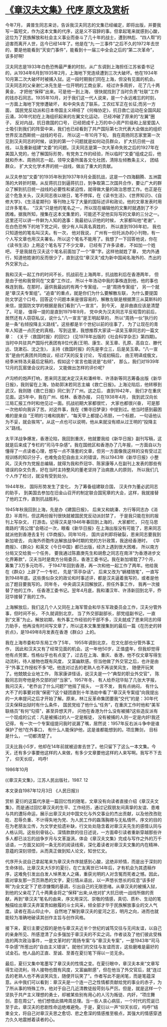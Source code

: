 # [《章汉夫文集》代序  原文及赏析](https://www.vrrw.net/wx/14311.html)

今年7月， 龚普生同志来访，告诉我汉夫同志的文集已经编定，即将出版，并要我写一篇短文，作为这本文集的代序，这是义不容辞的事。但拿起笔来就感到心酸，这位为了民族解放和社会主义事业而奋斗了几十年的战士，遭到林彪、“四人帮”的迫害而离开人世，迄今已经14年了。他是在“九·一三事件”之后不久的1972年去世的，要是他能看到“天安门事件”，能看到十一届三中全会之后的“第二次革命”， 该多好啊!

汉夫同志是1933年白色恐怖最严重的时刻，从广东调到上海担任江苏省委书记的，从1934年6月到1935年2月，上海地下党连续遭到三次大破坏。他在1934年10月第二次大破坏时被捕入狱。这一段时期我们同在上海，但没有见面的机会。汉夫同志的父亲谢仁冰先生是一位开明的工商业家， 经过许多周折， 花了几十两黄金， 才把他“保释”出来。可是他一到上海， 很快就找到了当时负责“社联”工作的钱亦石同志。1935年10月，对于我们这一代人说来，是一个永远难忘的时刻， 一方面上海地下党惨遭破坏， 和中央失去了联系，工农红军正在长征;而另一方面， 国民党反动派和日本帝国主义缔结了《何梅协定》，抗日救亡运动在全国风起云涌，30年代初在上海组织起来的左翼文化运动， 已经冲破了原来的“左翼”圈子， 反对内战，抗日救国的口号， 已经把成千上万的中小资产阶级和上层爱国人士吸引到我们的阵营中来，我们也已经看到了共产国际第七次代表大会做出的组织世界反法西斯统一战线的号召， 所以这一年10月下旬， 我在周扬同志家里第一次见到汉夫同志的时候，谈到的第一个问题就是如何动员群众， 扩大抗日统一战线， 以及重新组建“文委”的问题。汉夫同志是第一次大革命失败之后的1927年在美国入党的，他了解国际形势，有党务工作的经验，所以临时“文委”组成之后，他就和乔木、周扬同志一起，领导文委所属各文化社团，清除左倾教条主义， 团结群众， 扩大文化学术界的统一战线，做出了重大的贡献。

从汉夫参加“文委”的1935年秋到1937年9月全面抗战，这是一个四海翻腾、五洲震荡的大转折时期，从反蒋抗日到逼蒋抗日，到争取第二次国共合作，要让广大的群众了解到抗日统一战线的必要性和紧迫性，就得做大量的政治思想工作。也正是在这个危急关头，汉夫同志夜以继日，笔不停挥，在《读书生活》、《世界知识》、《自修大学》、《生活星期刊》等刊物上写了大量的国际述评和政论。他的文章发表时用过许多笔名， “汉夫”只是他的笔名之一，所以现在编辑他的文集时就遇到了不少困难。据我所知，搜集在这本文集里的，可能还不足他实际写的文章的三分之一。这里还可以讲一件鲜为人知的逸事：我最初认识他的时候， 大家都叫他“老谢”， 在白色恐怖下的地下党之间，很少有人叫真名真姓的， 所以直到1936年初， 我也只知道他的笔名叫汉夫。有一次， 他对我说， 广州有一份托派办的小刊物，有一个人写文章也用汉夫署名，所以这个笔名不能用了。我想了一下回答他说，你在《读书生活》上用这个笔名写了不少文章， 已经有了许多读者， 不如加一个姓吧， 于是我就在汉夫这个笔名前面加了一个“章”字。这样他就姓了章， 党内外通行，知道他姓谢的反而很少了，直到这位“章汉夫”成为新中国闻名海外的、杰出的外交家为止。



我和汉夫一起工作的时间不长，抗战前在上海两年，抗战胜利后在香港两年， 但是由于他和我曾同在“文委”工作过， 所以十年浩动中我的事株连到他，他的事也株连到我。在那时，逼供我最凶的有两个专案组， 一是“周扬专案组”， 另一个就是“章汉夫专案组”。“追查”的重点，就是你们为什么要解散左联， 为什么要提国防文学这个口号。回答这个问题本来是很容易的，解散左联是根据萧三从莫斯科的来信，提国防文学的根据是我们看到“八一宣言”， 到今天， 是非曲直应该是清楚了。可是， 值得一提的是直到1979年9月， 党中央为汉夫同志平反昭雪的前后，居然还有人窃窃私议，说什么“八一宣言”是王明起草的， 所以“周扬一伙”执行的是一条“右倾投降主义路线”。这些都是半个世纪以前的往事了， 为了让现在的青年人知道一点历史的真相， 写到这里，我想推荐大家读一读吴玉章同志的一篇文章： 《关于〈救国时报〉的回忆》 (见1978年出版的《社会科学杂志》第四期)。当时中共驻共产国际代表团有8位代表(王明、康生、吴玉章、孔原、高自立、滕代远、饶漱石、沈之生)， 主持《救国时报》的先是李立三，后是吴玉章。“八一宣言”是由代表团共同商议，经过7天的反复讨论， 写成初稿后， 由王明译成俄文，经季米特洛夫最后定稿的，假如这个宣言也能说是“右倾”， 那么，我们对1939年12月的瓦窑堡会议的决议， 又能做出怎样的评价呢?

卢沟桥的炮声打响，恩来同志就决定汉夫和潘梓年、许涤新等同志筹备出版《新华日报》，我则留在上海，协助郭沫若同志主编《救亡日报》。上海沦陷后，他转移到武汉，我则随《救亡日报》同仁到了广州。这之后， 直到1942年， 我们才在重庆见面。这5年中，我在广州、桂林、香港办报， 只在1938年4月， 我到武汉向长江局汇报工作时和他见过一面。抗战初期大家都很忙， 大家也都很兴奋， 可是那一次他却向我诉了苦。对这件事，我在《懒寻旧梦录》中提到过。他当时感到最困难的是来自 “王明的刁难和挑剔”，“每天早上都提心吊胆，一个标题， 一句话他认为不妥，就会挨骂”。从这一点也可以说明，他从来就没有顺从过王明的“投降主义”路线。

太平洋战争爆发，香港沦陷，我回到重庆，他就要我给《新华日报》副刊写稿，这就是后来成了专栏的“司马牛杂感”。我在国统区和香港办了几年报，一方面自以为懂得了一点读者心理，想写一点不落套的文章，但另一方面像我这样的没有受过正规训练的知识分子，也难免会犯自由主义的错误，所以1943年《新华日报》小整风，汉夫作为党报总编辑，就得为我和乔冠华、陈家康等人在副刊上发表的那些有错误的杂文负责，好在当时主持整风的董老坚持了治病救人的原则， 所以我们几个人作了检讨，就没有受到处分。

1944年秋， 国际形势发生了变化， 为了筹备组建联合国， 汉夫作为董必武同志的助手， 到美国去参加在旧金山召开的制定联合国宪章的大会，这样，我就接替了他的工作，直到抗战胜利。

1945年秋我回到上海，先是办《建国日报》， 后来又和姚溱、方行等同志办《消息》半周刊，但这两份报刊很快就被国民党反动派封禁了， 于是我只能在别的报刊上写杂文， 打游击。记得汉夫是1946年春回到上海的， 大家都忙， 只在马思南路的“周公馆”会晤过一次，眼看《新华日报》在上海出版没有可能了，恩来同志就派他到香港去复刊《华商报》。同年10月， 国共谈判即将破裂，恩来同志要我到新加坡去， 向海外侨胞传达解放战争时期的党的方针政策，我途经香港时， 《华商报》、《群众》和英文《今日中国》都已出版，经济上遇到很大困难， 所以南方分局又交给我一个任务， 要我通过陈嘉庚先生和胡愈之同志在南洋“为香港进步文化界筹款”，汉夫当时是南方分局委员，香港工委书记。我在新加坡耽了7个月，筹集了3万多元叻币， 于1947年回到香港，再一次和他一起工作了两年。他给我在《群众》上辟了一个专栏， 先是“茶亭杂话”， 后来又改为“蜗楼随笔”，一直写到1948年底。这些类似杂文的政论和时事述评，都是汉夫逼着我写的，或者是他出了题目要我写的。同年冬， 中央调汉夫回解放区，担任外事工作， 我再一次接替了他的工作， 任香港工委书记。翌年4月底，我和潘汉年、许涤新回到北平，乔冠华接替了我的工作。

上海解放后，我们这几个人又同在上海军管会和华东军政委员会工作，汉夫分管外事，但时间不长， 不久就调到北京， 当了外交部副部长，部党组副书记，一直到“文革”为止。解放初期，有外事工作经验的干部不多，汉夫就成了恩来同志的得力助手，他再没有时间写文章了，所以这本文集里搜集到的最后一篇《在历史的转折点》，是1949年8月发表在香港《群众》上的。

我在上海市委和华东局工作了5年， 1955年调到北京， 在文化部也分管外事工作， 因此和汉夫又有了经常见面的机会。这一年他50岁，正值盛年，但我却觉得他有点劳累，性格似乎也有点变了，过去在上海、重庆、香港，他不仅文章写得生动流利，待人接物也既有风度， 又富幽默感。但当他做了外交官之后，也许是由于“外事工作授权不多”吧，他连对过去的老熟人也不再谈笑风生， 随便开玩笑了。他兢兢业业地工作， 陈家康讲怪话，说汉夫是一个“典型的职业外交官”， 陈毅同志则夸他是外交部的好“当家”。1957年冬， 有人给乔冠华贴了几张大字报，我问汉夫，“老乔出了什么问题?”他摇了摇头， 一言不发， 我有点纳闷， 有什么大不了的事要对我“保密”?这个疑团直到十年浩劫中看了“章汉夫专案组”向我提出的一大串提问之后才开始了解。原来，林江反革命集团要我“交代”的是：30年代汉夫保释出狱时有什么条件， 国民党给了他什么“任务”，在重庆工作时他和“美军联络员”有何“勾搭”，甚至异想天开， 问他在香港为什么没有被捕?这些造反派有一个现成的公式：凡是被捕过的人一定是叛徒， 没有被捕的人则一定是内奸!我还记得， 有一次一个专案组提问我时说漏了嘴，居然说：1957年反右派斗争中是谁保护了他?在外事口， 有什么人能保护他，这是谁都能想到的。项庄舞剑， 目标是什么， 一切都清楚了。

汉夫比我小5岁，他却在14年前就被迫害去世了。他只留下了这么一本文集。今天，还有多少事要他这样的人来做，有多少文章要他这样的人来写啊。我写不下去了， 仰天长叹， 呜呼!

1986年10月

(《章汉夫文集》，江苏人民出版社，1987. 12

本文录自1987年12月3日 《人民日报》)

赏析 夏衍的这篇代序是一篇回忆性的随笔，文章没有向读者直接介绍《章汉夫文集》，而是通过回忆章汉夫的生平、工作经历，通过记叙朋友间真挚的友谊、患难与共的遭际命运，展示出章汉夫对中国文化与外交事业的杰出贡献，以及他孜孜矻矻、忍辱负重、不计得失地为党、为人民工作的磊落胸襟与无私情怀。序文的目的在为老朋友立传，为文学史拾遗补缺，行文处处隐含着对章汉夫先生的感情认同与人格认同。这些刻骨铭心、深情款款的往日述说，一方面牵引读者重新穿越那些许多人都已淡忘的战争岁月与文革漩涡，体会《章汉夫文集》完成与写作之外的万千话语，一方面又如同一条无形的阅读线索，深化着读者对章汉夫文集的内在精神、意蕴的深刻领悟，从而真正做到知人论文，知世忆文。

代序开头说自己拿起笔来为章汉夫作序就感到心酸，这绝非矫情，而是出于深刻的生命体验。比章汉夫大5岁的夏衍，在亡友离世已14年后，才有机会为其遗稿作序，这难免引发出白发人悼黑发人之痛，重获光明的人对含冤而死者之憾。因此，面对挚友那一页页熟悉的文字，夏衍情从语出，以一声悠长悠长的叹息“该多好啊”为全文定下了悲凉慷慨的基调，引出自己的无限思绪。从章汉夫的被捕入狱，到他的父亲花了几十两黄金将之“保释”出来;从他对扩大抗日统一战线所做的贡献，再到“章汉夫”笔名的由来，序文用深沉、崇敬的情感，真切、质朴、生动的笔触描绘出章汉夫弃富贵如敝履的斗士风采，倾全部才华于民族解放事业的文人气度。读者在高山仰止中， 自然地了解到章汉夫的星河之志，明月之向，进而也就能较为准确地破读其创作主旨与创作风格。

接下来，夏衍主要记叙的是他与章汉夫近半个世纪的诚笃交往与无间友谊，以自己的亲身所见、所感澄清了众多强加于章汉夫的不实之词。作者谈及了他们彼此受株连的两次政治事件，一是文革时的“周扬专案”与“章汉夫专案”，一是1943年“司马牛杂感”所惹出的“自由主义错误”。就他们的交往与友谊而言，这些磨难是最好的试金石。他人品的正直、至诚、至善在夏衍笔下得以一览无余。

最后，夏衍又集中笔墨写了章汉夫的性情之变。在夏衍眼中，章汉夫本来“文章写得生动流利，待人接物也既有风度，又富幽默感”，但在他当了外交官后，就“连过去的老熟人也不再谈笑风生，随便开玩笑了”。作者写此不是闲笔，而是笔蕴深意。从中我们可以看到：章汉夫是一个连一己之性情都贡献给党的事业的赤子，为了所从事的特殊工作，他对于自己几近清教徒般苛刻与严厉。但是，就是这样一个坚执于共产主义理想的勇士，却被某些别有用心的人污为叛徒、内奸，“项庄舞剑，意在周公”，他们想借此搞垮周总理。当一些人丧心病狂，一个时代的荒诞已至于此，章汉夫的悲剧性命运绝难避免。于是，夏衍以一声“仰天长叹，呜呼!”结束全文，将自己对章汉夫思之愈切、悲之愈深的情感推至极点，其强大的情感穿透力久久地震撼着读者的心。

